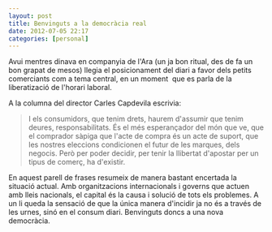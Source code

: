 ```yaml
---
layout: post
title: Benvinguts a la democràcia real
date: 2012-07-05 22:17
categories: [personal]
---
```

Avui mentres dinava en companyia de l'Ara (un ja bon ritual, des de fa un bon grapat de mesos) llegia el posicionament del diari a favor dels petits comerciants com a tema central, en un moment  que es parla de la liberatizació de l'horari laboral.

A la columna del director Carles Capdevila escrivia:

>I els consumidors, que tenim drets, haurem d'assumir que tenim deures, responsabilitats. És el més esperançador del món que ve, que el comprador sàpiga que l'acte de compra és un acte de suport, que les nostres eleccions condicionen el futur de les marques, dels negocis. Però per poder decidir, per tenir la llibertat d'apostar per un tipus de comerç, ha d'existir.

En aquest parell de frases resumeix de manera bastant encertada la situació actual. Amb organitzacions internacionals i governs que actuen amb lleis nacionals, el capital és la causa i solució de tots els problemes. A un li queda la sensació de que la única manera d'incidir ja no és a través de les urnes, sinó en el consum diari. Benvinguts doncs a una nova democràcia.
